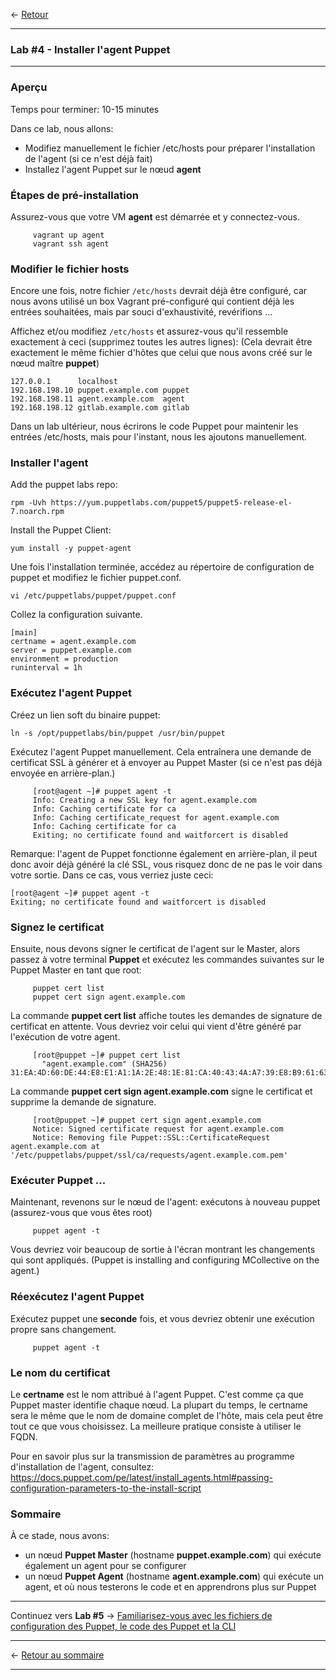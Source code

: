 <- [Retour](03-Install-Puppet-Master.md#lab-3)

---

### **Lab #4** - Installer l'agent Puppet

---

### Aperçu

Temps pour terminer: 10-15 minutes

Dans ce lab, nous allons:

* Modifiez manuellement le fichier /etc/hosts pour préparer l'installation de l'agent (si ce n'est déjà fait)
* Installez l'agent Puppet sur le nœud **agent**

### Étapes de pré-installation

Assurez-vous que votre VM **agent** est démarrée et y connectez-vous.

```shell
     vagrant up agent
     vagrant ssh agent
```

### Modifier le fichier hosts

Encore une fois, notre fichier `/etc/hosts` devrait déjà être configuré, car nous avons utilisé un box Vagrant pré-configuré qui contient déjà les entrées souhaitées, mais par souci d'exhaustivité,
revérifions ...

Affichez et/ou modifiez `/etc/hosts` et assurez-vous qu'il ressemble exactement à ceci (supprimez toutes les autres lignes):
(Cela devrait être exactement le même fichier d'hôtes que celui que nous avons créé sur le nœud maître **puppet**)

```shell
127.0.0.1      localhost
192.168.198.10 puppet.example.com puppet
192.168.198.11 agent.example.com  agent
192.168.198.12 gitlab.example.com gitlab
```

Dans un lab ultérieur, nous écrirons le code Puppet pour maintenir les entrées /etc/hosts,
mais pour l'instant, nous les ajoutons manuellement.

### Installer l'agent
Add the puppet labs repo:
```
rpm -Uvh https://yum.puppetlabs.com/puppet5/puppet5-release-el-7.noarch.rpm
```

Install the Puppet Client:
```
yum install -y puppet-agent
```
Une fois l'installation terminée, accédez au répertoire de configuration de puppet et modifiez le fichier puppet.conf.
```
vi /etc/puppetlabs/puppet/puppet.conf
```
Collez la configuration suivante.
```
[main]
certname = agent.example.com
server = puppet.example.com
environment = production
runinterval = 1h
```

### Exécutez l'agent Puppet

Créez un lien soft du binaire puppet:

```
ln -s /opt/puppetlabs/bin/puppet /usr/bin/puppet
```

Exécutez l'agent Puppet manuellement. Cela entraînera une demande de certificat SSL
à générer et à envoyer au Puppet Master (si ce n'est pas déjà envoyée en arrière-plan.)

```shell
     [root@agent ~]# puppet agent -t
     Info: Creating a new SSL key for agent.example.com
     Info: Caching certificate for ca
     Info: Caching certificate_request for agent.example.com
     Info: Caching certificate for ca
     Exiting; no certificate found and waitforcert is disabled
```

Remarque: l'agent de Puppet fonctionne également en arrière-plan, il peut donc avoir déjà généré la clé SSL, vous risquez donc de ne pas le voir dans votre sortie. Dans ce cas, vous verriez juste ceci:

```shell
[root@agent ~]# puppet agent -t
Exiting; no certificate found and waitforcert is disabled
```

### Signez le certificat

Ensuite, nous devons signer le certificat de l'agent sur le Master, alors passez à votre terminal **Puppet** et exécutez les commandes suivantes sur le Puppet Master en tant que root:

```shell
     puppet cert list
     puppet cert sign agent.example.com
```

La commande **puppet cert list** affiche toutes les demandes de signature de certificat en attente. Vous devriez voir celui qui vient d'être généré par l'exécution de votre agent.

```shell
     [root@puppet ~]# puppet cert list
       "agent.example.com" (SHA256) 31:EA:4D:60:DE:44:E8:E1:A1:1A:2E:48:1E:81:CA:40:43:4A:A7:39:E8:B9:61:63:F3:0F:CF:2E:B7:CC:98:22
```

La commande **puppet cert sign agent.example.com** signe le certificat et supprime la demande de signature.

```shell
     [root@puppet ~]# puppet cert sign agent.example.com
     Notice: Signed certificate request for agent.example.com
     Notice: Removing file Puppet::SSL::CertificateRequest agent.example.com at '/etc/puppetlabs/puppet/ssl/ca/requests/agent.example.com.pem'
```

### Exécuter Puppet ...

Maintenant, revenons sur le nœud de l'agent: exécutons à nouveau puppet (assurez-vous que vous êtes root)

```shell
     puppet agent -t
```

Vous devriez voir beaucoup de sortie à l'écran montrant les changements qui sont appliqués.
(Puppet is installing and configuring MCollective on the agent.)


### Réexécutez l'agent Puppet

Exécutez puppet une **seconde** fois, et vous devriez obtenir une exécution propre sans changement.

```shell
     puppet agent -t
```

### Le nom du certificat

Le **certname** est le nom attribué à l'agent Puppet. C'est comme ça que Puppet
master identifie chaque nœud. La plupart du temps, le certname sera le même
que le nom de domaine complet de l'hôte, mais cela peut être tout ce que vous choisissez. La meilleure pratique consiste à utiliser le FQDN.

Pour en savoir plus sur la transmission de paramètres au programme d'installation de l'agent, consultez: https://docs.puppet.com/pe/latest/install_agents.html#passing-configuration-parameters-to-the-install-script

### Sommaire

À ce stade, nous avons:

- un nœud **Puppet Master** (hostname **puppet.example.com**) qui exécute également un agent pour se configurer
- un nœud **Puppet Agent** (hostname **agent.example.com**) qui exécute un agent, et où nous testerons le code et en apprendrons plus sur Puppet

---

Continuez vers **Lab #5** -> [Familiarisez-vous avec les fichiers de configuration des Puppet, le code des Puppet et la CLI](05-Puppet-Config-and-Code.md#lab-5)

---

<- [Retour au sommaire](/README.md)

---

